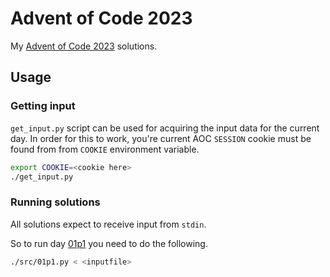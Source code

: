 # Advent of Code 2023

My [Advent of Code 2023](https://adventofcode.com/2023) solutions.

## Usage

### Getting input

`get_input.py` script can be used for acquiring the input data for the current day.
In order for this to work, you're current AOC `SESSION` cookie must be found from
from `COOKIE` environment variable.

```sh
export COOKIE=<cookie here>
./get_input.py
```

### Running solutions

All solutions expect to receive input from `stdin`.

So to run day [01p1](./src/01p1.py) you need to do the following.

```sh
./src/01p1.py < <inputfile>
```
